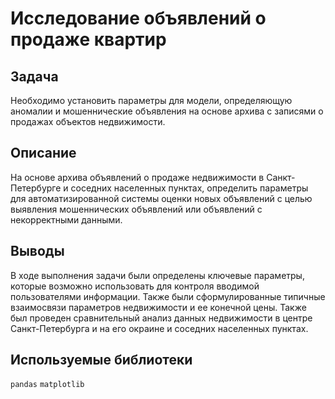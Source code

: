 # Исследование объявлений о продаже квартир

## Задача

Необходимо установить параметры для модели, определяющую аномалии 
и мошеннические объявления на основе архива с записями о продажах 
объектов недвижимости.

## Описание

На основе архива объявлений о продаже недвижимости в Санкт-Петербурге 
и соседних населенных пунктах, определить параметры для автоматизированной системы оценки новых объявлений
с целью выявления мошеннических объявлений или объявлений с некорректными данными.

## Выводы

В ходе выполнения задачи были определены ключевые параметры, которые возможно
использовать для контроля вводимой пользователями информации. Также были сформулированные
типичные взаимосвязи параметров недвижимости и ее конечной цены. Также был проведен сравнительный 
анализ данных недвижимости в центре Санкт-Петербурга и на его окраине и соседних населенных пунктах.

## Используемые библиотеки
`pandas`
`matplotlib`